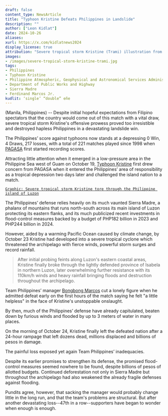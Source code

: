 ```yaml
---
draft: false
content_type: NewsArticle
title: "Typhoon Kristine Defeats Philippines in Landslide"
description: ""
author: ["Leon Kidlat"]
date: 2024-10-26
aliases:
xurl: https://x.com/kidlatnews2024
display_license: true
attribution: "Severe tropical storm Kristine (Trami) illustration from [Wikimedia](https://en.wikipedia.org/wiki/File:ECDM_20241023_TC_TRAMI.pdf)."
images:
- /images/severe-tropical-storm-kristine-trami.jpg
tags:
- Philippines
- Typhoon Kristine
- Philippine Atmospheric, Geophysical and Astronomical Services Administration
- Department of Public Works and Highway
- Sierra Madre
- Ferdinand Marcos Jr.
kudlit: ‘single’ “double” eñe
---
```

(Manila, Philippines) -- Despite initial hopeful expectations from Filipino spectators that the country would come out of this match with a vital draw, severe tropical storm Kristine's offensive prowess proved too irresistible and destroyed hapless Philippines in a devastating landslide win.

The Philippines’ score against typhoons now stands at a depressing 0 Win, 4 Draws, 217 losses, with a total of 221 matches played since 1998 when [PAGASA](/tags/philippine-atmospheric-geophysical-and-astronomical-services-administration) first started recording scores.

Attracting little attention when it emerged in a low-pressure area in the Philippine Sea west of Guam on October 19, [Typhoon Kristine](/tags/typhoon-kristine) first drew concern from  PAGASA when it entered the Philippines’ area of responsibility as a tropical depression two days later and challenged the island nation to a match.

[`Graphic: Severe tropical storm Kristine tore through the Philippine island of Luzon`](/images/severe-tropical-storm-kristine-trami.jpg)

The Philippines’ defense relies heavily on its much vaunted Sierra Madre, a phalanx of mountains that runs north-south across its main island of Luzon protecting its eastern flanks, and its much publicized recent investments in flood-control measures backed by a budget of PHP182 billion in 2023 and PHP244 billion in 2024.

However, aided by a warming Pacific Ocean caused by climate change, by October 23 Kristine had developed into a severe tropical cyclone which threatened the archipelago with fierce winds, powerful storm surges and record rainfall.

>After initial probing feints along Luzon's eastern coastal areas, Kristine finally broke through the lightly defended province of Isabela in northern Luzon, later overwhelming further resistance with its 110km/h winds and heavy rainfall bringing floods and destruction throughout the archipelago.

Team Philippines’ manager [Bongbong Marcos](/tags/ferdinand-marcos-jr) cut a lonely figure when he admitted defeat early on the first hours of the match saying he felt "a little helpless" in the face of Kristine's unstoppable onslaught.

By then, much of the Philippines’ defense have already capitulated, beaten down by furious winds and flooded by up to 3 meters of water in many places.

On the morning of October 24, Kristine finally left the defeated nation after a 24-hour rampage that left dozens dead, millions displaced and billions of pesos in damage.

The painful loss exposed yet again Team Philippines’ inadequacies.

Despite its earlier promises to strengthen its defense, the promised flood-control measures seemed nowhere to be found, despite billions of pesos of allotted budgets. Continued deforestation not only in Sierra Madre but throughout the archipelago had also weakened the already fragile defenses against flooding.

Pundits agree, however, that sacking the manager would probably change little in the long run, and that the team's problems are structural. But after another devastating loss--47th in a row--supporters have began to wonder when enough is enough.
